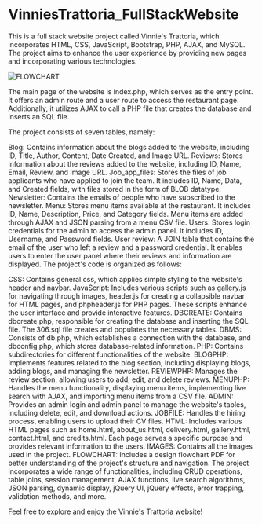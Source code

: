 # VinniesTrattoria_FullStackWebsite

This is a full stack website project called Vinnie's Trattoria, which incorporates HTML, CSS, JavaScript, Bootstrap, PHP, AJAX, and MySQL. The project aims to enhance the user experience by providing new pages and incorporating various technologies.

![FLOWCHART](Flowchart.jpg)

The main page of the website is index.php, which serves as the entry point. It offers an admin route and a user route to access the restaurant page. Additionally, it utilizes AJAX to call a PHP file that creates the database and inserts an SQL file.

The project consists of seven tables, namely:

Blog: Contains information about the blogs added to the website, including ID, Title, Author, Content, Date Created, and Image URL.
Reviews: Stores information about the reviews added to the website, including ID, Name, Email, Review, and Image URL.
Job_app_files: Stores the files of job applicants who have applied to join the team. It includes ID, Name, Data, and Created fields, with files stored in the form of BLOB datatype.
Newsletter: Contains the emails of people who have subscribed to the newsletter.
Menu: Stores menu items available at the restaurant. It includes ID, Name, Description, Price, and Category fields. Menu items are added through AJAX and JSON parsing from a menu CSV file.
Users: Stores login credentials for the admin to access the admin panel. It includes ID, Username, and Password fields.
User review: A JOIN table that contains the email of the user who left a review and a password credential. It enables users to enter the user panel where their reviews and information are displayed.
The project's code is organized as follows:

CSS: Contains general.css, which applies simple styling to the website's header and navbar.
JavaScript: Includes various scripts such as gallery.js for navigating through images, header.js for creating a collapsible navbar for HTML pages, and phpheader.js for PHP pages. These scripts enhance the user interface and provide interactive features.
DBCREATE: Contains dbcreate.php, responsible for creating the database and inserting the SQL file. The 306.sql file creates and populates the necessary tables.
DBMS: Consists of db.php, which establishes a connection with the database, and dbconfig.php, which stores database-related information.
PHP: Contains subdirectories for different functionalities of the website.
BLOGPHP: Implements features related to the blog section, including displaying blogs, adding blogs, and managing the newsletter.
REVIEWPHP: Manages the review section, allowing users to add, edit, and delete reviews.
MENUPHP: Handles the menu functionality, displaying menu items, implementing live search with AJAX, and importing menu items from a CSV file.
ADMIN: Provides an admin login and admin panel to manage the website's tables, including delete, edit, and download actions.
JOBFILE: Handles the hiring process, enabling users to upload their CV files.
HTML: Includes various HTML pages such as home.html, about_us.html, delivery.html, gallery.html, contact.html, and credits.html. Each page serves a specific purpose and provides relevant information to the users.
IMAGES: Contains all the images used in the project.
FLOWCHART: Includes a design flowchart PDF for better understanding of the project's structure and navigation.
The project incorporates a wide range of functionalities, including CRUD operations, table joins, session management, AJAX functions, live search algorithms, JSON parsing, dynamic display, jQuery UI, jQuery effects, error trapping, validation methods, and more.

Feel free to explore and enjoy the Vinnie's Trattoria website!
